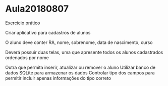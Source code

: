 # Aula20180807

Exercício prático

Criar aplicativo para cadastros de alunos

O aluno deve conter RA, nome, sobrenome, data de nascimento, curso

Deverá possuir duas telas, uma que apresente todos os alunos cadastrados ordenados por nome

Outra que permita inserir, atualizar ou remover o aluno
Utilizar banco de dados SQLite para armazenar os dados
Controlar tipo dos campos para permitir incluir apenas informações do tipo correto

